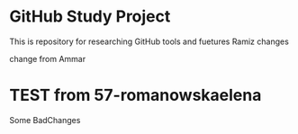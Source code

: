 # GitHub Study Project
This is repository for researching GitHub tools and fuetures
Ramiz changes

change from Ammar



TEST from 57-romanowskaelena
=======

Some BadChanges

